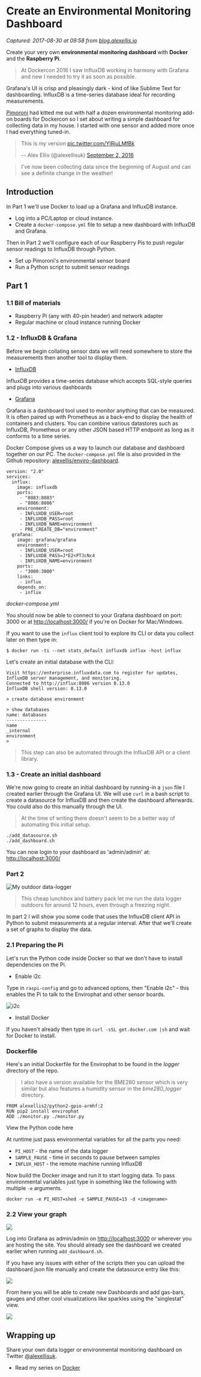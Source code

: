 # Create an Environmental Monitoring Dashboard

_Captured: 2017-08-30 at 09:58 from [blog.alexellis.io](https://blog.alexellis.io/environmental-monitoring-dashboard/)_

Create your very own **environmental monitoring dashboard** with **Docker** and the **Raspberry Pi**.

> At Dockercon 2016 I saw InfluxDB working in harmony with Grafana and new I needed to try it as soon as possible.

Grafana's UI is crisp and pleasingly dark - kind of like Sublime Text for dashboarding. InfluxDB is a time-series database ideal for recording measurements.

[Pimoroni](https://shop.pimoroni.com) had kitted me out with half a dozen environmental monitoring add-on boards for Dockercon so I set about writing a simple dashboard for collecting data in my house. I started with one sensor and added more once I had everything tuned-in.

> This is my version [pic.twitter.com/YlRjuLMfBk](https://t.co/YlRjuLMfBk)
> 
> -- Alex Ellis (@alexellisuk) [September 2, 2016](https://twitter.com/alexellisuk/status/771814387262816256)

> I've now been collecting data since the beginning of August and can see a definite change in the weather!

## Introduction

In Part 1 we'll use Docker to load up a Grafana and InfluxDB instance.

  * Log into a PC/Laptop or cloud instance.
  * Create a `docker-compose.yml` file to setup a new dashboard with InfluxDB and Grafana.

Then in Part 2 we'll configure each of our Raspberry Pis to push regular sensor readings to InfluxDB through Python.

  * Set up Pimoroni's environmental sensor board
  * Run a Python script to submit sensor readings

## Part 1

### 1.1 Bill of materials

  * Raspberry Pi (any with 40-pin header) and network adapter
  * Regular machine or cloud instance running Docker

### 1.2 - InfluxDB & Grafana

Before we begin collating sensor data we will need somewhere to store the measurements then another tool to display them.

  * [InfluxDB](https://www.influxdata.com)

InfluxDB provides a time-series database which accepts SQL-style queries and plugs into various dashboards

  * [Grafana](http://grafana.org)

Grafana is a dashboard tool used to monitor anything that can be measured. It is often paired up with Prometheus as a back-end to display the health of containers and clusters. You can combine various datastores such as InfluxDB, Prometheus or any other JSON based HTTP endpoint as long as it conforms to a time series.

Docker Compose gives us a way to launch our database and dashboard together on our PC. The `docker-compose.yml` file is also provided in the Github repository: [alexellis/enviro-dashboard](https://github.com/alexellis/enviro-dashboard).
    
    
    version: "2.0"  
    services:  
      influx:
        image: influxdb
        ports:
         - "8083:8083"
         - "8086:8086"
        environment:
         - INFLUXDB_USER=root
         - INFLUXDB_PASS=root
         - INFLUXDB_NAME=environment
         - PRE_CREATE_DB="environment"
      grafana:
        image: grafana/grafana
        environment:
         - INFLUXDB_USER=root
         - INFLUXDB_PASS=J*E2<PTJcNc4
         - INFLUXDB_NAME=environment
        ports:
         - "3000:3000"
        links:
         - influx
        depends_on:
         - influx
    

_docker-compose.yml_

You should now be able to connect to your Grafana dashboard on port: 3000 or at <http://localhost:3000/> if you're on Docker for Mac/Windows.

If you want to use the `influx` client tool to explore its CLI or data you collect later on then type in:
    
    
    $ docker run -ti --net stats_default influxdb influx -host influx
    

Let's create an initial database with the CLI:
    
    
    Visit https://enterprise.influxdata.com to register for updates, InfluxDB server management, and monitoring.  
    Connected to http://influx:8086 version 0.13.0  
    InfluxDB shell version: 0.13.0
    
    > create database environment
    
    > show databases
    name: databases  
    ---------------
    name  
    _internal  
    environment  
    >
    

> This step can also be automated through the InfluxDB API or a client library.

### 1.3 - Create an initial dashboard

We're now going to create an initial dashboard by running-in a `json` file I created earlier through the Grafana UI. We will use `curl` in a bash script to create a datasource for InfluxDB and then create the dashboard afterwards. You could also do this manually through the UI.

> At the time of writing there doesn't seem to be a better way of automating this initial setup.
    
    
    ./add_datasource.sh
    ./add_dashboard.sh
    

You can now login to your dashboard as 'admin/admin' at: <http://localhost:3000/>

### Part 2

![My outdoor data-logger](https://blog.alexellis.io/content/images/2016/11/logger.jpg)

> This cheap lunchbox and battery pack let me run the data logger outdoors for around 12 hours, even through a freezing night.

In part 2 I will show you some code that uses the InfluxDB client API in Python to submit measurements at a regular interval. After that we'll create a set of graphs to display the data.

### 2.1 Preparing the Pi

Let's run the Python code inside Docker so that we don't have to install dependencies on the Pi.

  * Enable i2c

Type in `raspi-config` and go to advanced options, then "Enable i2c" \- this enables the Pi to talk to the Envirophat and other sensor boards.

![i2c](https://blog.alexellis.io/content/images/2016/11/i2c.png)

  * Install Docker

If you haven't already then type in `curl -sSL get.docker.com |sh` and wait for Docker to install.

### Dockerfile

Here's an initial Dockerfile for the Envirophat to be found in the _logger_ directory of the repo.

> I also have a version available for the BME280 sensor which is very similar but also features a humidity sensor in the _bme280_logger_ directory.
    
    
    FROM alexellis2/python2-gpio-armhf:2  
    RUN pip2 install envirophat  
    ADD ./monitor.py ./monitor.py  
    

View the Python code here

At runtime just pass environmental variables for all the parts you need:

  * `PI_HOST` \- the name of the data logger
  * `SAMPLE_PAUSE` \- time in seconds to pause between samples
  * `INFLUX_HOST` \- the remote machine running InfluxDB

Now build the Docker image and run it to start logging data. To pass environmental variables just type in something like the following with multiple `-e` arguments.
    
    
    docker run -e PI_HOST=shed -e SAMPLE_PAUSE=15 -d <imagename>  
    

### 2.2 View your graph

![](https://blog.alexellis.io/content/images/2016/11/finddashboard.png)

Log into Grafana as admin/admin on <http://localhost:3000> or wherever you are hosting the site. You should already see the dashboard we created earlier when running `add_dashboard.sh`.

If you have any issues with either of the scripts then you can upload the dashboard.json file manually and create the datasource entry like this:

![](https://blog.alexellis.io/content/images/2016/11/datasource.png)

From here you will be able to create new Dashboards and add gas-bars, gauges and other cool visualizations like sparkles using the "singlestat" view.

![](https://blog.alexellis.io/content/images/2016/11/singlestat.png)

## Wrapping up

Share your own data logger or environmental monitoring dashboard on Twitter [@alexellisuk](https://twitter.com/alexellisuk).

  * Read my series on [Docker](http://blog.alexellis.io/tag/docker/)
